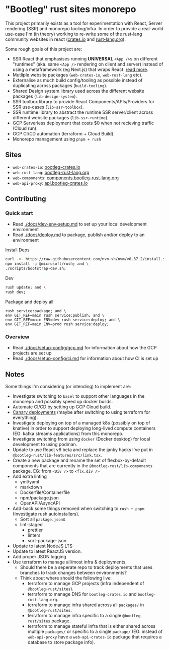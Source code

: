 # "Bootleg" rust sites monorepo

This project primarily exists as a tool for experimentation with React, Server rendering (SSR) and monorepo tooling/infra. In order to provide a real-world use-case I'm (in theory) working to re-write some of the rust-lang community websites in react ([crates.io](https://crates.io/) and [rust-lang.org](https://www.rust-lang.org/)).

Some rough goals of this project are:

- SSR React that emphasises running **UNIVERSAL** `<App />`s on different "runtimes" (aka. same `<App />` rendering on client and server) instead of using a metaframework (eg Next.js) that wraps React. [read more](./docs/articles/react-runtime-vs-metaframework.md).
- Mutliple website packages (`web-crates-io`, `web-rust-lang` etc).
- Externalise as much build config/tooling as possible instead of duplicating across packages (`build-tooling`).
- Shared Design system library used across the different website packages (`lib-design-system`).
- SSR toolbox library to provide React Components/APIs/Providers for SSR use-cases (`lib-ssr-toolbox`).
- SSR runtime library to abstract the runtime SSR server/client across different website packages (`lib-ssr-runtime`).
- GCP Serverless deployment that costs $0 when not recieving traffic (Cloud run).
- GCP CI/CD automation (terraform + Cloud Build).
- Monorepo management using `pnpm + rush`

## Sites

- `web-crates-io`: [bootleg-crates.io](https://bootleg-crates.io)
- `web-rust-lang`: [bootleg-rust-lang.org](https://bootleg-rust-lang.org)
- `web-components`: [components.bootleg-rust-lang.org](https://components.bootleg-rust-lang.org)
- `web-api-proxy`: [api.bootleg-crates.io](https://api.bootleg-crates.io/api/v1/summary)

## Contributing

### Quick start

- Read [./docs/dev-env-setup.md](./docs/dev-env-setup.md) to set up your local development environment
- Read [./docs/deploy.md](./docs/deploy.md) to package, publish and/or deploy to an environment

Install Deps

```sh
curl -o- https://raw.githubusercontent.com/nvm-sh/nvm/v0.37.2/install.sh | bash; and \
npm install -g @microsoft/rush; and \
./scripts/bootstrap-dev.sh;
```

Dev

```sh
rush update; and \
rush dev;
```

Package and deploy all

```fish
rush service:package; and \
env GIT_REF=main rush service:publish; and \
env GIT_REF=main ENV=dev rush service:deploy; and \
env GIT_REF=main ENV=prod rush service:deploy;
```

### Overview

- Read [./docs/setup-config/gcp.md](./docs/setup-config/gcp.md) for information about how the GCP projects are set up
- Read [./docs/setup-config/ci.md](./docs/setup-config/ci.md) for information about how CI is set up

## Notes

Some things I'm considering (or intending) to implement are:

- Investigate switching to `bazel` to support other languages in the monorepo and possibly speed up docker builds.
- Automate CI/CD by setting up GCP Cloud build.
- [Canary deployments](https://github.com/ahmetb/cloud-run-faq#how-to-do-canary-or-bluegreen-deployments-on-cloud-run) (maybe after switching to using terraform for everything).
- Investigate deploying on top of a managed k8s (possibly on top of knative) in order to support deploying long-lived compute containers (EG: kafka streams applications) from this monorepo.
- Investigate switching from using `docker` (Docker desktop) for local development to using podman.
- Update to use React v6 beta and replace the janky hacks I've put in `@bootleg-rust/lib-features/src/link.tsx`.
- Create a new package and rename the set of flexbox-by-default components that are currently in the `@bootleg-rust/lib-components` package. EG: from `<Div />` to `<flx.div />`
- Add extra linting
  - yml/yaml
  - markdown
  - Dockerfile/Containerfile
  - npm/package.json
  - OpenAPI/AsyncAPI
- Add-back some things removed when switching to `rush + pnpm` (Investigate rush autoinstallers).
  - Sort all `package.json`s
  - lint-staged
    - prettier
    - linters
    - sort-package-json
- Update to latest NodeJS LTS
- Update to latest ReactJS version.
- Add proper JSON logging
- Use terraform to manage all/most infra & deployments.
  - Should there be a seperate repo to track deployments that uses branches to track changes between environments?
  - Think about where should the following live:
    - terraform to manage GCP projects (infra independent of `@bootleg-rust/sites`).
    - terraform to manage DNS for `bootleg-crates.io` and `bootleg-rust-lang.org`.
    - terraform to manage infra shared across all `packages/` in `@bootleg-rust/sites`.
    - terraform to manage infra specific to a single `@bootleg-rust/sites` package.
    - terraform to manage stateful infra that is either shared across multiple `packages/` or specific to a single `package/` (EG: instead of `web-api-proxy` have a `web-api-crates-io` package that requires a database to store package info).
